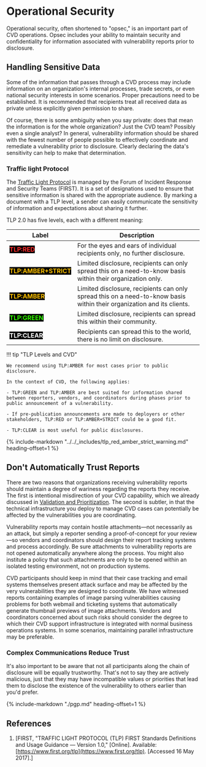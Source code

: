 # Operational Security

Operational security, often shortened to "opsec," is an important part
of CVD operations. Opsec includes your ability to maintain security and
confidentiality for information associated with vulnerability reports
prior to disclosure.

## Handling Sensitive Data

Some of the information that passes through a CVD process may include information on an
organization's internal processes, trade secrets, or even national
security interests in some scenarios. Proper precautions need to be
established. It is recommended that recipients treat all received data
as private unless explicitly given permission to share.

Of course, there is some ambiguity when you say private: does that mean
the information is for the whole organization? Just the
CVD team? Possibly even a single analyst?
In general, vulnerability information should be
shared with the fewest number of people possible to effectively
coordinate and remediate a vulnerability prior to disclosure. Clearly
declaring the data's sensitivity can help to make that determination.

### Traffic light Protocol

The [Traffic Light Protocol](https://www.first.org/tlp) is managed by the Forum of Incident Response and Security Teams (FIRST).
It is a set of designations used to ensure that sensitive information is shared with the appropriate audience.
By marking a document with a TLP level, a sender can easily communicate the sensitivity of
information and expectations about sharing it further.

TLP 2.0 has five levels, each with a different meaning:

| Label | Description |
|-------|-------------|
| <span style="color:#FF2B2B;background-color:#000000">**TLP:RED**</span> | For the eyes and ears of individual recipients only, no further disclosure. | 
| <span style="color:#FFC000;background-color:#000000">**TLP:AMBER+STRICT**</span> | Limited disclosure, recipients can only spread this on a need-to-know basis within their organization only. |
| <span style="color:#FFC000;background-color:#000000">**TLP:AMBER**</span> | Limited disclosure, recipients can only spread this on a need-to-know basis within their organization and its clients.| 
| <span style="color:#33FF00;background-color:#000000">**TLP:GREEN**</span> | Limited disclosure, recipients can spread this within their community. |
| <span style="color:#FFFFFF;background-color:#000000">**TLP:CLEAR**</span> | Recipients can spread this to the world, there is no limit on disclosure. |

!!! tip "TLP Levels and CVD"

    We recommend using TLP:AMBER for most cases prior to public disclosure.

    In the context of CVD, the following applies:

    - TLP:GREEN and TLP:AMBER are best suited for information shared between reporters, vendors, and coordinators during phases prior to
    public announcement of a vulnerability.

    - If pre-publication announcements are made to deployers or other stakeholders, TLP:RED or TLP:AMBER+STRICT could be a good fit.

    - TLP:CLEAR is most useful for public disclosures.

{% include-markdown "../../_includes/tlp_red_amber_strict_warning.md" heading-offset=1 %}

## Don't Automatically Trust Reports

There are two reasons that organizations receiving vulnerability reports
should maintain a degree of wariness regarding the reports they receive.
The first is intentional misdirection of your CVD capability, which we
already discussed in [Validation and Prioritization](../../topics/phases/validation_triage.md).
The second is subtler, in
that the technical infrastructure you deploy to manage CVD cases can
potentially be affected by the vulnerabilities you are coordinating.

Vulnerability reports may contain hostile attachments&mdash;not necessarily
as an attack, but simply a reporter sending a proof-of-concept for your
review&mdash;so vendors and coordinators should design their report tracking
systems and process accordingly. Be sure attachments to vulnerability
reports are not opened automatically anywhere along the process. You
might also institute a policy that such attachments are only to be
opened within an isolated testing environment, not on production
systems.

CVD participants should keep in mind that their case tracking and email
systems themselves present attack surface and may be affected by the
very vulnerabilities they are designed to coordinate. We have witnessed
reports containing examples of image parsing vulnerabilities causing
problems for both webmail and ticketing systems that automatically
generate thumbnail previews of image attachments. Vendors and
coordinators concerned about such risks should consider the degree to
which their CVD support infrastructure is integrated with normal
business operations systems. In some scenarios, maintaining parallel
infrastructure may be preferable.


### Complex Communications Reduce Trust

It's also important to be aware that not all participants along the
chain of disclosure will be equally trustworthy. That's not to say they
are actively malicious, just that they may have incompatible values or
priorities that lead them to disclose the existence of the vulnerability
to others earlier than you'd prefer.

{% include-markdown "./pgp.md" heading-offset=1 %}

## References

1. [FIRST, "TRAFFIC LIGHT PROTOCOL (TLP) FIRST Standards Definitions
    and Usage Guidance &mdash; Version 1.0," \[Online\]. Available:
    [https://www.first.org/tlp](https://www.first.org/tlp). \[Accessed 16 May
    2017\].]
